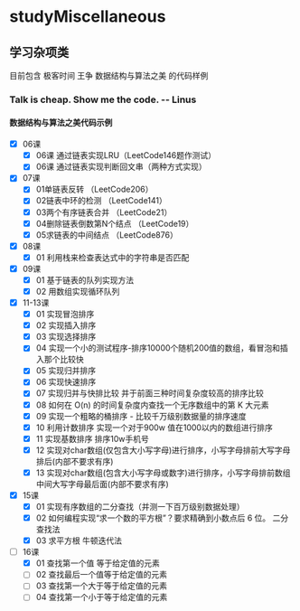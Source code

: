 # studyMiscellaneous
## 学习杂项类

 目前包含 极客时间 王争 数据结构与算法之美 的代码样例
 
 ### Talk is cheap. Show me the code.           -- Linus
 
 #### 数据结构与算法之美代码示例
 - [X] 06课 
     - [X] 06课 通过链表实现LRU（LeetCode146题作测试）
     - [X] 06课 通过链表实现判断回文串（两种方式实现）

 - [X] 07课 
     - [X] 01单链表反转 （LeetCode206）
     - [X] 02链表中环的检测 （LeetCode141）
     - [X] 03两个有序链表合并 （LeetCode21）
     - [X] 04删除链表倒数第N个结点 （LeetCode19）
     - [X] 05求链表的中间结点 （LeetCode876）
        
 - [X] 08课 
      - [X] 01 利用栈来检查表达式中的字符串是否匹配
      
 - [X] 09课 
      - [X] 01 基于链表的队列实现方法
      - [X] 02 用数组实现循环队列
      
  - [X] 11-13课 
       - [X] 01 实现冒泡排序
       - [X] 02 实现插入排序
       - [X] 03 实现选择排序
       - [X] 04 实现一个小的测试程序-排序10000个随机200值的数组，看冒泡和插入那个比较快
       - [X] 05 实现归并排序
       - [X] 06 实现快速排序
       - [X] 07 实现归并与快排比较  并于前面三种时间复杂度较高的排序比较
       - [X] 08 如何在 O(n) 的时间复杂度内查找一个无序数组中的第 K 大元素
       - [X] 09 实现一个粗略的桶排序 - 比较千万级别数据量的排序速度
       - [X] 10 利用计数排序 实现一个对于900w 值在1000以内的数组进行排序
       - [X] 11 实现基数排序 排序10w手机号
       - [X] 12 实现对char数组(仅包含大小写字母)进行排序，小写字母排前大写字母排后(内部不要求有序)
       - [X] 13 实现对char数组(包含大小写字母或数字)进行排序，小写字母排前数组中间大写字母最后面(内部不要求有序)

  - [X] 15课 
       - [X] 01 实现有序数组的二分查找（并测一下百万级别数据处理）
       - [X] 02 如何编程实现“求一个数的平方根”？要求精确到小数点后 6 位。 二分查找法
       - [X] 03 求平方根  牛顿迭代法
       
  - [ ] 16课 
       - [X] 01 查找第一个值  等于给定值的元素
       - [ ] 02 查找最后一个值等于给定值的元素
       - [ ] 03 查找第一个大于等于给定值的元素
       - [ ] 04 查找第一个小于等于给定值的元素
